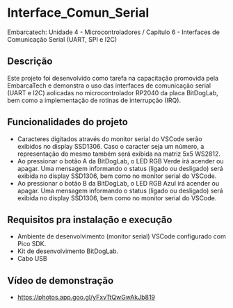 # Interface_Comun_Serial
Embarcatech: Unidade 4 - Microcontroladores / Capítulo 6 - Interfaces de Comunicação Serial (UART, SPI e I2C)

## **Descrição**
  Este projeto foi desenvolvido como tarefa na capacitação promovida pela EmbarcaTech e demonstra o uso das interfaces de comunicação serial (UART e I2C) aolicadas no microcontrolador RP2040 da placa BitDogLab, bem como a implementação de rotinas de interrupção (IRQ).

## **Funcionalidades do projeto**
- Caracteres digitados através do monitor serial do VSCode serão exibidos no display SSD1306. Caso o caracter seja um número, a representação do mesmo também será exibida na matriz 5x5 WS2812.
- Ao pressionar o botão A da BitDogLab, o LED RGB Verde irá acender ou apagar. Uma mensagem informando o status (ligado ou desligado) será exibida no display SSD1306, bem como no monitor serial do VSCode.
- Ao pressionar o botão B da BitDogLab, o LED RGB Azul irá acender ou apagar. Uma mensagem informando o status (ligado ou desligado) será exibida no display SSD1306, bem como no monitor serial do VSCode.

## **Requisitos pra instalação e execução**
- Ambiente de desenvolvimento (monitor serial) VSCode configurado com Pico SDK.
- Kit de desenvolvimento BitDogLab.
- Cabo USB

## **Vídeo de demonstração**
- https://photos.app.goo.gl/yFxvTtQwGwAkJb819
